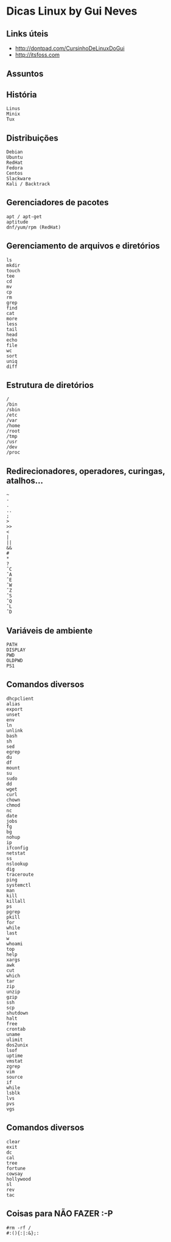 # Dicas Linux by Gui Neves

Links úteis
--
- http://dontpad.com/CursinhoDeLinuxDoGui
- http://itsfoss.com

Assuntos
--
História
--
	Linus
	Minix
	Tux

Distribuições
--
	Debian
	Ubuntu
	RedHat
	Fedora
	Centos
	Slackware
	Kali / Backtrack

Gerenciadores de pacotes
--
	apt / apt-get
	aptitude
	dnf/yum/rpm (RedHat)

Gerenciamento de arquivos e diretórios
--
	ls
	mkdir
	touch
	tee
	cd
	mv
	cp
	rm
	grep
	find
	cat
	more
	less
	tail
	head
	echo
	file
	wc
	sort
	uniq
	diff

Estrutura de diretórios
--
	/
	/bin
	/sbin
	/etc
	/var
	/home
	/root
	/tmp
	/usr
	/dev
	/proc

Redirecionadores, operadores, curingas, atalhos...
--
	~
	-
	.
	..
	;
	>
	>>
	<
	|
	||
	&&
	#
	*
	?
	ˆC
	ˆA
	ˆE
	ˆW
	ˆZ
	ˆS
	ˆQ
	ˆL
	ˆD
	
Variáveis de ambiente
--
	PATH
	DISPLAY
	PWD
	OLDPWD
	PS1
	
Comandos diversos
--
	dhcpclient
	alias
	export
	unset
	env
	ln
	unlink
	bash
	sh
	sed
	egrep
	du
	df
	mount
	su
	sudo
	dd
	wget
	curl
	chown
	chmod
	nc
	date
	jobs
	fg
	bg
	nohup
	ip
	ifconfig
	netstat
	ss
	nslookup
	dig
	traceroute
	ping
	systemctl
	man
	kill
	killall
	ps
	pgrep
	pkill
	for
	while
	last
	w
	whoami
	top
	help
	xargs
	awk
	cut
	which
	tar
	zip
	unzip
	gzip
	ssh
	scp
	shutdown
	halt
	free
	crontab
	uname
	ulimit
	dos2unix
	lsof
	uptime
	vmstat
	zgrep
	vim
	source
	if
	while
	lsblk
	lvs
	pvs
	vgs
	
Comandos diversos
--
	clear
	exit
	dc
	cal
	tree
	fortune
	cowsay
	hollywood
	sl
	rev
	tac
	
Coisas para NÃO FAZER :-P
--
	#rm -rf /
	#:(){:|:&};:
